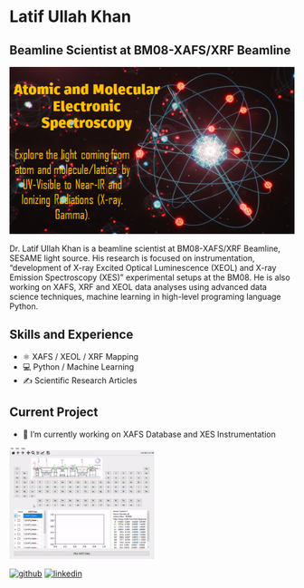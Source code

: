 # Latif Ullah Khan
## Beamline Scientist at BM08-XAFS/XRF Beamline 
![I am Beamline Scientist at BM08-XAFS/XRF Beamline](https://github.com/khanlatif001/khanlatif001/blob/main/background.png)

Dr. Latif Ullah Khan is a beamline scientist at BM08-XAFS/XRF Beamline, SESAME light source. His research is focused on instrumentation, “development of X-ray Excited Optical Luminescence (XEOL) and X-ray Emission Spectroscopy (XES)” experimental setups at the BM08. He is also working on XAFS, XRF and XEOL data analyses using advanced data science techniques, machine learning in high-level programing language Python. 

## Skills and Experience

* ⚛️ XAFS / XEOL / XRF Mapping
* 💻 Python / Machine Learning
* ✍️ Scientific Research Articles

## Current Project

- 🔭 I’m currently working on XAFS Database and XES Instrumentation
<img src="https://github.com/khanlatif001/khanlatif001/blob/main/XAFSDatabase2024-04-2510-40-57-ezgif.com-video-to-gif-converter.gif" width= "256" />


[<img src='https://cdn.jsdelivr.net/npm/simple-icons@3.0.1/icons/github.svg' alt='github' height='40'>](https://github.com/khanlatif001)  [<img src='https://cdn.jsdelivr.net/npm/simple-icons@3.0.1/icons/linkedin.svg' alt='linkedin' height='40'>](https://www.linkedin.com/in/https://www.linkedin.com/in/latif-ullah-khan-711b95124//)  




